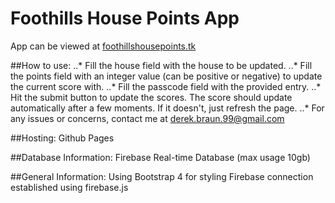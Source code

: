 # Foothills House Points App

App can be viewed at [foothillshousepoints.tk](foothillshousepoints.tk)

##How to use:
..* Fill the house field with the house to be updated.
..* Fill the points field with an integer value (can be positive or negative) to update the current score with.
..* Fill the passcode field with the provided entry.
..* Hit the submit button to update the scores. The score should update automatically after a few moments. If it doesn't, just refresh the page.
..* For any issues or concerns, contact me at derek.braun.99@gmail.com

##Hosting:
Github Pages

##Database Information:
Firebase Real-time Database (max usage 10gb)

##General Information:
Using Bootstrap 4 for styling
Firebase connection established using firebase.js
